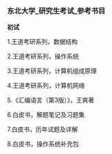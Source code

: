 ### 东北大学_研究生考试_参考书目

**初试**

1.王道考研系列，数据结构

2.王道考研系列，操作系统

3.王道考研系列，计算机组成原理

4.王道考研系列，计算机网络

5.《汇编语言（第3版）》，王爽著

6.白皮书，解题笔记及习题集

7.白皮书，历年试题及详解

8.白皮书，操作系统补充包
